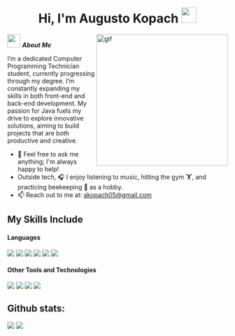 <h1 align="center"><b>Hi, I'm Augusto Kopach</b> <img src="https://media.giphy.com/media/hvRJCLFzcasrR4ia7z/giphy.gif" width="35"></h1>

<img align="right" width=300px alt="gif" src="https://media1.tenor.com/m/Yzeh4Z4UQuAAAAAC/viciadoemcodar.gif" />

<img src="https://media.giphy.com/media/ObNTw8Uzwy6KQ/giphy.gif" width="30px">&nbsp;***About Me***

I’m a dedicated Computer Programming Technician student, currently progressing through my degree. I’m constantly expanding my skills in both front-end and back-end development. My passion for Java fuels my drive to explore innovative solutions, aiming to build projects that are both productive and creative.

- 🤔 Feel free to ask me anything; I'm always happy to help!<br>
- Outside tech, 🎧 I enjoy listening to music, hitting the gym 🏋️, and practicing beekeeping 🐝 as a hobby.
- 📫 Reach out to me at: <a href="mailto:akopach05@gmail.com">akopach05@gmail.com</a>

## My Skills Include

<h4>Languages</h4>
<span>
  <img src="https://img.shields.io/badge/Java-ED8B00?style=for-the-badge&logo=java&logoColor=white">
  <img src="https://img.shields.io/badge/Python-3670A0?style=for-the-badge&logo=python&logoColor=ffdd54">
  <img src="https://img.shields.io/badge/React-%23282C34.svg?style=for-the-badge&logo=react&logoColor=61DAFB">
  <img src="https://img.shields.io/badge/TypeScript-%23007ACC.svg?style=for-the-badge&logo=typescript&logoColor=white">
  <img src="https://img.shields.io/badge/HTML5-E34F26?style=for-the-badge&logo=html5&logoColor=white">
  <img src="https://img.shields.io/badge/CSS3-1572B6?style=for-the-badge&logo=css3&logoColor=white">
</span>

<h4>Other Tools and Technologies</h4>
<span>
  <img src="https://img.shields.io/badge/Git-F05032?style=for-the-badge&logo=git&logoColor=white">
  <img src="https://img.shields.io/badge/Spring%20Boot-6DB33F?style=for-the-badge&logo=spring&logoColor=white">
  <img src="https://img.shields.io/badge/MySQL-00000F?style=for-the-badge&logo=mysql&logoColor=white">
  <img src="https://img.shields.io/badge/Docker-%230db7ed.svg?style=for-the-badge&logo=docker&logoColor=white">
</span>

<h2>Github stats:</h2> 

[![](https://github-readme-stats.vercel.app/api?username=augustokopach&show_icons=true&theme=tokyonight&hide_border=true&locale=en)](https://github.com/augustokopach)
[![](https://github-readme-streak-stats.herokuapp.com/?user=augustokopach&theme=material-palenight)](https://github.com/augustokopach)

